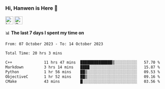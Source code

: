### Hi, Hanwen is Here 👋
<p>
	<a href="https://www.linkedin.com/in/liu-hanwen/"><img src="https://img.shields.io/badge/@hanwen-0A66C2?style=flat&logo=LinkedIn&logoColor=white" alt="Linkedin"  height="25px"/></a> 
	<a href="https://scholar.google.com/citations?user=HDF0su0AAAAJ"><img src="https://img.shields.io/badge/scholar-4385FE.svg?&style=plastic&logo=google-scholar&logoColor=white" alt="Google Scholar" height="25px"> </a>
</p>

📊 **The last 7 days I spent my time on** 
<!--START_SECTION:waka-->

```txt
From: 07 October 2023 - To: 14 October 2023

Total Time: 20 hrs 3 mins

C++              11 hrs 47 mins  ██████████████▒░░░░░░░░░░   57.70 %
Markdown         3 hrs 14 mins   ████░░░░░░░░░░░░░░░░░░░░░   15.87 %
Python           1 hr 56 mins    ██▒░░░░░░░░░░░░░░░░░░░░░░   09.53 %
ObjectiveC       1 hr 52 mins    ██▒░░░░░░░░░░░░░░░░░░░░░░   09.16 %
CMake            43 mins         █░░░░░░░░░░░░░░░░░░░░░░░░   03.56 %
```

<!--END_SECTION:waka-->


<!--
**david990917/david990917** is a ✨ _special_ ✨ repository because its `README.md` (this file) appears on your GitHub profile.

Here are some ideas to get you started:

- 🔭 I’m currently working on ...
- 🌱 I’m currently learning ...
- 👯 I’m looking to collaborate on ...
- 🤔 I’m looking for help with ...
- 💬 Ask me about ...
- 📫 How to reach me: ...
- 😄 Pronouns: ...
- ⚡ Fun fact: ...
-->
